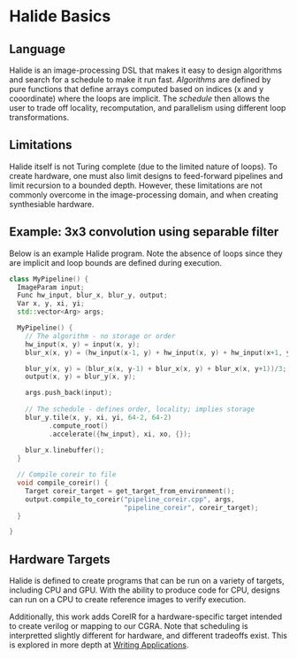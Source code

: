 # Halide Basics

## Language
Halide is an image-processing DSL that makes it easy to design algorithms and
search for a schedule to make it run fast. _Algorithms_ are defined by pure
functions that define arrays computed based on indices (x and y cooordinate) where 
the loops are implicit. The _schedule_ then allows the user to trade off locality, 
recomputation, and parallelism using different loop transformations.

## Limitations
Halide itself is not Turing complete (due to the limited nature of loops).
To create hardware, one must also limit designs to feed-forward pipelines and
limit recursion to a bounded depth. However, these limitations are not
commonly overcome in the image-processing domain, and when creating
synthesiable hardware.

## Example: 3x3 convolution using separable filter
Below is an example Halide program. Note the absence of loops since they
are implicit and loop bounds are defined during execution.
```C++
class MyPipeline() {
  ImageParam input;
  Func hw_input, blur_x, blur_y, output;
  Var x, y, xi, yi;
  std::vector<Arg> args;

  MyPipeline() {
    // The algorithm - no storage or order
    hw_input(x, y) = input(x, y);
    blur_x(x, y) = (hw_input(x-1, y) + hw_input(x, y) + hw_input(x+1, y))/3;

    blur_y(x, y) = (blur_x(x, y-1) + blur_x(x, y) + blur_x(x, y+1))/3;
    output(x, y) = blur_y(x, y);

    args.push_back(input);
  
    // The schedule - defines order, locality; implies storage
    blur_y.tile(x, y, xi, yi, 64-2, 64-2)
          .compute_root()
          .accelerate({hw_input}, xi, xo, {});
          
    blur_x.linebuffer();
  }

  // Compile coreir to file
  void compile_coreir() {
    Target coreir_target = get_target_from_environment();
    output.compile_to_coreir("pipeline_coreir.cpp", args, 
                             "pipeline_coreir", coreir_target);
  }

}
```

## Hardware Targets
Halide is defined to create programs that can be run on a variety of targets,
including CPU and GPU. With the ability to produce code for CPU, designs can
run on a CPU to create reference images to verify execution.

Additionally, this work adds CoreIR for a hardware-specific target intended
to create verilog or mapping to our CGRA. Note that scheduling is interpretted
slightly different for hardware, and different tradeoffs exist. This is explored
in more depth at [Writing Applications](writing-apps.md).



